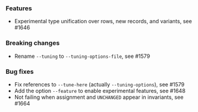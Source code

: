 <!-- NOTE:
     Release notes for unreleased changes go here, following this format:

        ### Features

         * Change description, see #123

        ### Bug fixes

         * Some bug fix, see #124

     DO NOT LEAVE A BLANK LINE BELOW THIS PREAMBLE -->
### Features

* Experimental type unification over rows, new records, and variants, see #1646
### Breaking changes

 * Rename `--tuning` to `--tuning-options-file`, see #1579

### Bug fixes

 * Fix references to `--tune-here` (actually `--tuning-options`), see #1579
* Add the option `--feature` to enable experimental features, see #1648
 * Not failing when assignment and `UNCHANGED` appear in invariants, see #1664
